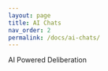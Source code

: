 ```yaml
---
layout: page
title: AI Chats
nav_order: 2
permalink: /docs/ai-chats/
---
```


AI Powered Deliberation